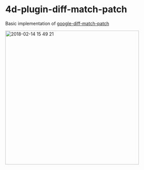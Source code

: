 # 4d-plugin-diff-match-patch
Basic implementation of [google-diff-match-patch](https://github.com/google/diff-match-patch)

<img width="421" alt="2018-02-14 15 49 21" src="https://user-images.githubusercontent.com/1725068/36197663-bed69022-11b7-11e8-8425-3dc7ae9fb62d.png">

